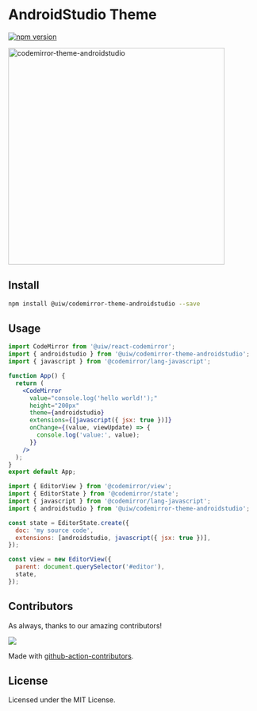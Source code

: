 <!--rehype:ignore:start-->

# AndroidStudio Theme

<!--rehype:ignore:end-->

[![npm version](https://img.shields.io/npm/v/@uiw/codemirror-theme-androidstudio.svg)](https://www.npmjs.com/package/@uiw/codemirror-theme-androidstudio)

<a href="https://uiwjs.github.io/react-codemirror/#/theme/data/androidstudio">
  <img width="436" alt="codemirror-theme-androidstudio" src="https://user-images.githubusercontent.com/1680273/176573508-705562ad-16ec-4b16-994e-f235a9331a3f.png">
</a>

## Install

```bash
npm install @uiw/codemirror-theme-androidstudio --save
```

## Usage

```jsx
import CodeMirror from '@uiw/react-codemirror';
import { androidstudio } from '@uiw/codemirror-theme-androidstudio';
import { javascript } from '@codemirror/lang-javascript';

function App() {
  return (
    <CodeMirror
      value="console.log('hello world!');"
      height="200px"
      theme={androidstudio}
      extensions={[javascript({ jsx: true })]}
      onChange={(value, viewUpdate) => {
        console.log('value:', value);
      }}
    />
  );
}
export default App;
```

```js
import { EditorView } from '@codemirror/view';
import { EditorState } from '@codemirror/state';
import { javascript } from '@codemirror/lang-javascript';
import { androidstudio } from '@uiw/codemirror-theme-androidstudio';

const state = EditorState.create({
  doc: 'my source code',
  extensions: [androidstudio, javascript({ jsx: true })],
});

const view = new EditorView({
  parent: document.querySelector('#editor'),
  state,
});
```

## Contributors

As always, thanks to our amazing contributors!

<a href="https://github.com/uiwjs/react-codemirror/graphs/contributors">
  <img src="https://uiwjs.github.io/react-codemirror/CONTRIBUTORS.svg" />
</a>

Made with [github-action-contributors](https://github.com/jaywcjlove/github-action-contributors).

## License

Licensed under the MIT License.
